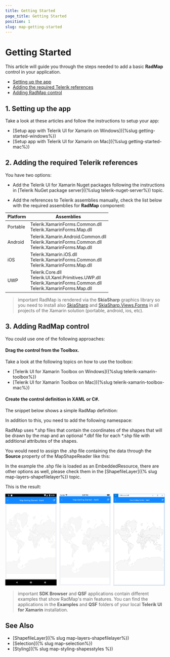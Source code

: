```yaml
---
title: Getting Started
page_title: Getting Started
position: 1
slug: map-getting-started
---
```


# Getting Started

This article will guide you through the steps needed to add a basic **RadMap** control in your application.

* [Setting up the app](#1-setting-up-the-app)
* [Adding the required Telerik references](#2-adding-the-required-telerik-references)
* [Adding RadMap control](#3-adding-radmap-control)

## 1. Setting up the app

Take a look at these articles and follow the instructions to setup your app:

- [Setup app with Telerik UI for Xamarin on Windows]({%slug getting-started-windows%})
- [Setup app with Telerik UI for Xamarin on Mac]({%slug getting-started-mac%})

## 2. Adding the required Telerik references

You have two options:

* Add the Telerik UI for Xamarin Nuget packages following the instructions in [Telerik NuGet package server]({%slug telerik-nuget-server%}) topic.

* Add the references to Telerik assemblies manually, check the list below with the required assemblies for **RadMap** component:

| Platform | Assemblies |
| -------- | ---------- |
| Portable | Telerik.XamarinForms.Common.dll<br/>Telerik.XamarinForms.Map.dll |
| Android  | Telerik.Xamarin.Android.Common.dll<br/>Telerik.XamarinForms.Common.dll<br/>Telerik.XamarinForms.Map.dll |
| iOS      | Telerik.Xamarin.iOS.dll <br/>Telerik.XamarinForms.Common.dll<br/>Telerik.XamarinForms.Map.dll |
| UWP      | Telerik.Core.dll<br/>Telerik.UI.Xaml.Primitives.UWP.dll<br/>Telerik.XamarinForms.Common.dll<br/>Telerik.XamarinForms.Map.dll |

>important RadMap is rendered via the **SkiaSharp** graphics library so you need to install also [SkiaSharp](https://www.nuget.org/packages/SkiaSharp/) and [SkiaSharp.Views.Forms](https://www.nuget.org/packages/SkiaSharp.Views.Forms) in all projects of the Xamarin solution (portable, android, ios, etc). 

## 3. Adding RadMap control

You could use one of the following approaches:

#### Drag the control from the Toolbox. 

Take a look at the following topics on how to use the toolbox:

* [Telerik UI for Xamarin Toolbox on Windows]({%slug telerik-xamarin-toolbox%})
* [Telerik UI for Xamarin Toolbox on Mac]({%slug telerik-xamarin-toolbox-mac%})
	
#### Create the control definition in XAML or C#.

The snippet below shows a simple RadMap definition:

<snippet id='map-getting-started-xaml' />
<snippet id='map-gettingstarted-csharp' />

In addition to this, you need to add the following namespace:

<snippet id='xmlns-telerikmap' />
<snippet id='ns-telerikmap' />

RadMap uses *.shp files that contain the coordinates of the shapes that will be drawn by the map and an optional *.dbf file for each *.shp file with additional attributes of the shapes.

You would need to assign the .shp file containing the data through the **Source** property of the MapShapeReader like this:

<snippet id='map-gettingstarted-setting-source' />

In the example the .shp file is loaded as an EmbeddedResource, there are other options as well, please check them in the [ShapefileLayer]({% slug map-layers-shapefilelayer%}) topic.

This is the result:

![RadMap](images/map_getting_started.png)

>important **SDK Browser** and **QSF** applications contain different examples that show RadMap's main features. You can find the applications in the **Examples** and **QSF** folders of your local **Telerik UI for Xamarin** installation.

## See Also

- [ShapefileLayer]({% slug map-layers-shapefilelayer%})
- [Selection]({% slug map-selection%})
- [Styling]({% slug map-styling-shapesstyles %})
